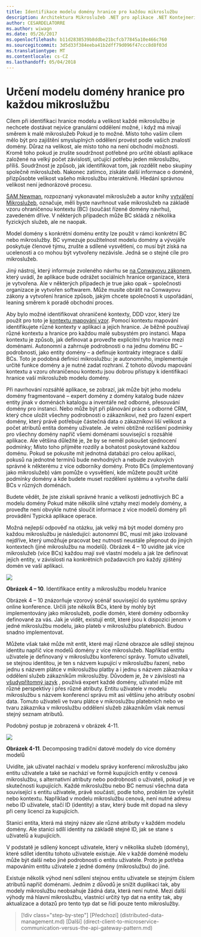 ```yaml
---
title: Identifikace modelu domény hranice pro každou mikroslužbu
description: Architektura Mikroslužeb .NET pro aplikace .NET Kontejnerizované | Identifikace modelu domény hranice pro každou mikroslužbu
author: CESARDELATORRE
ms.author: wiwagn
ms.date: 05/26/2017
ms.openlocfilehash: b11d2838539b8ddbe21bcfcb77845a10e466c760
ms.sourcegitcommit: 3d5d33f384eeba41b2dff79d096f47ccc8d8f03d
ms.translationtype: MT
ms.contentlocale: cs-CZ
ms.lasthandoff: 05/04/2018
---
```

# <a name="identify-domain-model-boundaries-for-each-microservice"></a>Určení modelu domény hranice pro každou mikroslužbu

Cílem při identifikaci hranice modelu a velikost každé mikroslužbu je nechcete dostávat nejvíce granulární oddělení možné, i když má mívají směrem k malé mikroslužeb Pokud je to možné. Místo toho vaším cílem mělo být pro zajištění smysluplných oddělení provést podle vašich znalostí domény. Důraz na velikost, ale místo toho na není obchodní možnosti. Kromě toho pokud je zrušte soudržnost potřebné pro určité oblasti aplikace založené na velký počet závislostí, určující potřebu jeden mikroslužbu, příliš. Soudržnost je způsob, jak identifikovat tom, jak rozdělit nebo skupiny společně mikroslužeb. Nakonec zatímco, získáte další informace o doméně, přizpůsobte velikost vašeho mikroslužbu interaktivně. Hledání správnou velikost není jednorázové procesu.

[SAM Newman](https://samnewman.io/), rozpoznaný vykonavatel mikroslužeb a autor knihy [vytváření Mikroslužeb](https://samnewman.io/books/building_microservices/), označuje, měli byste navrhnout vaše mikroslužeb na základě vzoru ohraničenou kontextu (BC) (součást řízené domény návrhu), zavedeném dříve. V některých případech může BC skládá z několika fyzických služeb, ale ne naopak.

Model domény s konkrétní doménu entity lze použít v rámci konkrétní BC nebo mikroslužby. BC vymezuje použitelnost modelu domény a vývojáře poskytuje členové týmu, zrušte a sdílené vysvětlení, co musí být získá na ucelenosti a co mohou být vytvořeny nezávisle. Jedná se o stejné cíle pro mikroslužeb.

Jiný nástroj, který informuje zvoleného návrhu se [na Conwayovu zákonem](https://en.wikipedia.org/wiki/Conway%27s_law), který uvádí, že aplikace bude odrážet sociálních hranice organizace, která je vytvořena. Ale v některých případech je true jako opak – společnosti organizace je vytvořen softwarem. Může musíte obrátit na Conwayovu zákony a vytvoření hranice způsob, jakým chcete společnosti k uspořádání, leaning směrem k poradě obchodní proces.

Aby bylo možné identifikovat ohraničené kontexty, DDD vzor, který lze použít pro toto je [kontextu mapování vzor](https://www.infoq.com/articles/ddd-contextmapping). Pomocí kontextu mapování identifikujete různé kontexty v aplikaci a jejich hranice. Je běžně používají různé kontextu a hranice pro každou malé subsystém pro instanci. Mapa kontextu je způsob, jak definovat a proveďte explicitní tyto hranice mezi doménami. Autonomní a zahrnuje podrobnosti o na jednu doménu BC – podrobnosti, jako entity domény – a definuje kontrakty integrace s další BCs. Toto je podobná definici mikroslužbu: je autonomního, implementuje určité funkce domény a je nutné zadat rozhraní. Z tohoto důvodu mapování kontextu a vzoru ohraničenou kontextu jsou dobrou přístupy k identifikaci hranice vaší mikroslužeb modelu domény.

Při navrhování rozsáhlé aplikace, se zobrazí, jak může být jeho modelu domény fragmentované – expert domény z domény katalog bude název entity jinak v doménách katalogu a inventáře než odborné, přesouvání domény pro instanci. Nebo může být při plánování práce s odborné CRM, který chce uložit všechny podrobnosti o zákazníkovi, než pro řazení expert domény, který právě potřebuje částečná data o zákazníkovi liší velikost a počet atributů entita domény uživatele. Je velmi obtížné rozlišení podmínky pro všechny domény napříč všemi doménami související s rozsáhlé aplikace. Ale většina důležité je, že by se neměl pokoušet sjednocení podmínky; Místo toho přijměte rozdíly a bohatost poskytované každou doménu. Pokud se pokusíte mít jednotná databázi pro celou aplikaci, pokusů na jednotné termínů bude nevhodných a nebude zvukových správné k některému z více odborníky domény. Proto BCs (implementovaný jako mikroslužeb) vám pomůže o vysvětlení, kde můžete použít určité podmínky domény a kde budete muset rozdělení systému a vytvořte další BCs v různých doménách.

Budete vědět, že jste získali správné hranic a velikosti jednotlivých BC a modelu domény Pokud máte několik silné vztahy mezi modely domény, a proveďte není obvykle nutné sloučit informace z více modelů domény při provádění Typická aplikace operace.

Možná nejlepší odpověď na otázku, jak velký má být model domény pro každou mikroslužbu je následující: autonomní BC, musí mít jako izolované nejdříve, který umožňuje pracovat bez nutnosti neustále přepnout do jiných kontextech (jiné mikroslužbu na modelů). Obrázek 4 – 10 uvidíte jak více mikroslužeb (více BCs) každou mají své vlastní modelu a jak lze definovat jejich entity, v závislosti na konkrétních požadavcích pro každý zjištěný domén ve vaší aplikaci.

![](./media/image10.png)

**Obrázek 4 – 10**. Identifikace entity a mikroslužbu modelu hranice

Obrázek 4 – 10 znázorňuje vzorový scénář související do systému správy online konference. Určili jste několik BCs, které by mohly být implementovány jako mikroslužeb, podle domén, které domény odborníky definované za vás. Jak je vidět, existují entit, které jsou k dispozici jenom v jedné mikroslužbu modelu, jako plateb v mikroslužbu platebních. Budou snadno implementovat.

Můžete však také může mít entit, které mají různé obrazce ale sdílejí stejnou identitu napříč více modelů domény z více mikroslužeb. Například entitu uživatele je definovaný v mikroslužbu konferencí správy. Tomuto uživateli, se stejnou identitou, je ten s názvem kupující v mikroslužbu řazení, nebo jednu s názvem plátce v mikroslužbu platby a i jednu s názvem zákazníka v oddělení služeb zákazníkům mikroslužby. Důvodem je, že v závislosti na [všudypřítomný jazyk](https://martinfowler.com/bliki/UbiquitousLanguage.html) , používá expert každé domény, uživatel může mít různé perspektivy i přes různé atributy. Entitu uživatele v modelu mikroslužbu s názvem konferencí správu mít asi většinu jeho atributy osobní data. Tomuto uživateli ve tvaru plátce v mikroslužbu platebních nebo ve tvaru zákazníka v mikroslužbu oddělení služeb zákazníkům však nemusí stejný seznam atributů.

Podobný postup je zobrazená v obrázek 4-11.

![](./media/image11.png)

**Obrázek 4-11**. Decomposing tradiční datové modely do více domény modelů

Uvidíte, jak uživatel nachází v modelu správy konferencí mikroslužbu jako entitu uživatele a také se nachází ve formě kupujících entity v cenová mikroslužbu, s alternativní atributy nebo podrobnosti o uživateli, pokud je ve skutečnosti kupujících. Každé mikroslužbu nebo BC nemusí všechna data související s entitu uživatele, právě součástí, podle toho, problém lze vyřešit nebo kontextu. Například v modelu mikroslužbu cenová, není nutné adresu nebo ID uživatele, stačí ID (identity) a stav, který bude mít dopad na slevy při ceny licencí za kupujících.

Stanici entita, která má stejný název ale různé atributy v každém modelu domény. Ale stanici sdílí identity na základě stejné ID, jak se stane s uživatelů a kupujících.

V podstatě je sdílený koncept uživatele, který v několika služeb (domény), které sdílet identitu tohoto uživatele existuje. Ale v každé doméně modelu může být další nebo jiné podrobnosti o entitu uživatele. Proto je potřeba mapováním entitu uživatele z jedné domény (mikroslužbu) do jiné.

Existuje několik výhod není sdílení stejnou entitu uživatele se stejným číslem atributů napříč doménami. Jedním z důvodů je snížit duplikaci tak, aby modely mikroslužbu neobsahuje žádná data, která není nutné. Mezi další výhody má hlavní mikroslužbu, vlastnící určitý typ dat na entity tak, aby aktualizace a dotazů pro tento typ dat se řídí pouze tento mikroslužby.


>[!div class="step-by-step"]
[Předchozí] (distributed-data-management.md) [Další] (direct-client-to-microservice-communication-versus-the-api-gateway-pattern.md)
